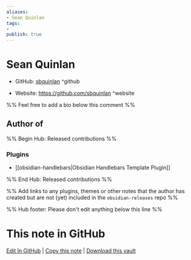 ```yaml
---
aliases:
- Sean Quinlan
tags:
- 
publish: true
---
```


# Sean Quinlan

- GitHub: [sbquinlan](https://github.com/sbquinlan/) ^github
<!-- - Discord: `@` ^discord-->
- Website: <https://github.com/sbquinlan> ^website
<!-- - [[Publish sites|Publish site]]: <https://> ^publish-->

%% Feel free to add a bio below this comment %%


## Author of

%% Begin Hub: Released contributions %%
### Plugins
- [[obsidian-handlebars|Obsidian Handlebars Template Plugin]]

%% End Hub: Released contributions %%

%% Add links to any plugins, themes or other notes that the author has created but are not (yet) included in the `obsidian-releases` repo %%

<!--
### Unlisted plugins
-->

<!--
### Others
-->

<!--
## Sponsor this author
-->

<!-- - [[GitHub sponsors]]: [Sponsor @sbquinlan on GitHub Sponsors](https://github.com/sponsors/sbquinlan) ^github-sponsor-->
<!-- - [[Buy me a coffee]]: <https://> ^buy-me-a-coffee-->
<!-- - [[PayPal]]: <https://> ^paypal-->
<!-- - [[Patreon]]: <https://> ^patreon-->

<!--
## Follow this author
-->

<!-- - [[YouTube Channels|On YouTube]]: <https://> ^youtube-->
<!-- - Twitter: <https://> ^twitter-->
<!-- - ... -->

%% Hub footer: Please don't edit anything below this line %%

# This note in GitHub

<span class="git-footer">[Edit In GitHub](https://github.dev/obsidian-community/obsidian-hub/blob/main/01%20-%20Community/People/sbquinlan.md "git-hub-edit-note") | [Copy this note](https://raw.githubusercontent.com/obsidian-community/obsidian-hub/main/01%20-%20Community/People/sbquinlan.md "git-hub-copy-note") | [Download this vault](https://github.com/obsidian-community/obsidian-hub/archive/refs/heads/main.zip "git-hub-download-vault") </span>
